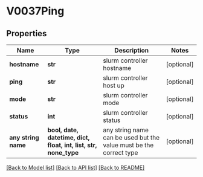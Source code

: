 # V0037Ping


## Properties
Name | Type | Description | Notes
------------ | ------------- | ------------- | -------------
**hostname** | **str** | slurm controller hostname | [optional] 
**ping** | **str** | slurm controller host up | [optional] 
**mode** | **str** | slurm controller mode | [optional] 
**status** | **int** | slurm controller status | [optional] 
**any string name** | **bool, date, datetime, dict, float, int, list, str, none_type** | any string name can be used but the value must be the correct type | [optional]

[[Back to Model list]](../README.md#documentation-for-models) [[Back to API list]](../README.md#documentation-for-api-endpoints) [[Back to README]](../README.md)


